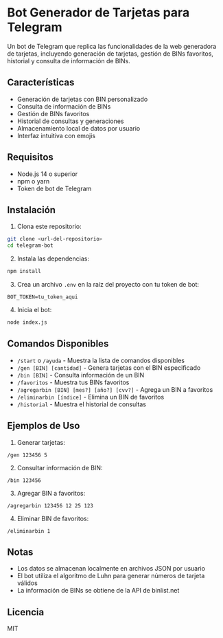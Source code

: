 # Bot Generador de Tarjetas para Telegram

Un bot de Telegram que replica las funcionalidades de la web generadora de tarjetas, incluyendo generación de tarjetas, gestión de BINs favoritos, historial y consulta de información de BINs.

## Características

- Generación de tarjetas con BIN personalizado
- Consulta de información de BINs
- Gestión de BINs favoritos
- Historial de consultas y generaciones
- Almacenamiento local de datos por usuario
- Interfaz intuitiva con emojis

## Requisitos

- Node.js 14 o superior
- npm o yarn
- Token de bot de Telegram

## Instalación

1. Clona este repositorio:
```bash
git clone <url-del-repositorio>
cd telegram-bot
```

2. Instala las dependencias:
```bash
npm install
```

3. Crea un archivo `.env` en la raíz del proyecto con tu token de bot:
```
BOT_TOKEN=tu_token_aqui
```

4. Inicia el bot:
```bash
node index.js
```

## Comandos Disponibles

- `/start` o `/ayuda` - Muestra la lista de comandos disponibles
- `/gen [BIN] [cantidad]` - Genera tarjetas con el BIN especificado
- `/bin [BIN]` - Consulta información de un BIN
- `/favoritos` - Muestra tus BINs favoritos
- `/agregarbin [BIN] [mes?] [año?] [cvv?]` - Agrega un BIN a favoritos
- `/eliminarbin [índice]` - Elimina un BIN de favoritos
- `/historial` - Muestra el historial de consultas

## Ejemplos de Uso

1. Generar tarjetas:
```
/gen 123456 5
```

2. Consultar información de BIN:
```
/bin 123456
```

3. Agregar BIN a favoritos:
```
/agregarbin 123456 12 25 123
```

4. Eliminar BIN de favoritos:
```
/eliminarbin 1
```

## Notas

- Los datos se almacenan localmente en archivos JSON por usuario
- El bot utiliza el algoritmo de Luhn para generar números de tarjeta válidos
- La información de BINs se obtiene de la API de binlist.net

## Licencia

MIT 
